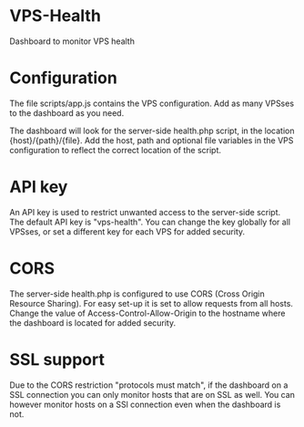 # VPS-Health
Dashboard to monitor VPS health

# Configuration
The file scripts/app.js contains the VPS configuration.
Add as many VPSses to the dashboard as you need.

The dashboard will look for the server-side health.php script, in the location {host}/{path}/{file}. 
Add the host, path and optional file variables in the VPS configuration to reflect the correct location of the script.

# API key
An API key is used to restrict unwanted access to the server-side script. The default
API key is "vps-health". You can change the key globally for all VPSses, or set a different
key for each VPS for added security.

# CORS
The server-side health.php is configured to use CORS (Cross Origin Resource Sharing).
For easy set-up it is set to allow requests from all hosts. Change the value of Access-Control-Allow-Origin 
to the hostname where the dashboard is located for added security.

# SSL support
Due to the CORS restriction "protocols must match", if the dashboard on a SSL connection 
you can only monitor hosts that are on SSL as well.  You can however monitor hosts on a
SSl connection even when the dashboard is not.
